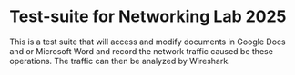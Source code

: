 # Test-suite for Networking Lab 2025

This is a test suite that will access and modify documents in Google Docs and or Microsoft Word and record the network traffic caused be these operations. The traffic can then be analyzed by Wireshark.
